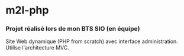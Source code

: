 # m2l-php

### Projet réalisé lors de mon BTS SIO (en équipe)

Site Web dynamique (PHP from scratch) avec interface administration. Utilise l'architecture MVC.
